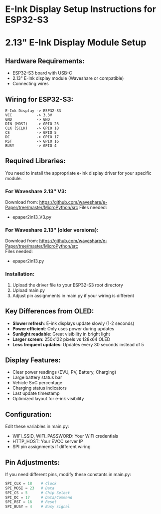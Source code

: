 # E-Ink Display Setup Instructions for ESP32-S3
# 2.13" E-Ink Display Module Setup

## Hardware Requirements:
- ESP32-S3 board with USB-C
- 2.13" E-Ink display module (Waveshare or compatible)
- Connecting wires

## Wiring for ESP32-S3:
```
E-Ink Display -> ESP32-S3
VCC           -> 3.3V
GND           -> GND
DIN (MOSI)    -> GPIO 23
CLK (SCLK)    -> GPIO 18
CS            -> GPIO 5
DC            -> GPIO 17
RST           -> GPIO 16
BUSY          -> GPIO 4
```

## Required Libraries:
You need to install the appropriate e-ink display driver for your specific module.

### For Waveshare 2.13" V3:
Download from: https://github.com/waveshare/e-Paper/tree/master/MicroPython/src
Files needed:
- epaper2in13_V3.py

### For Waveshare 2.13" (older versions):
Download from: https://github.com/waveshare/e-Paper/tree/master/MicroPython/src  
Files needed:
- epaper2in13.py

### Installation:
1. Upload the driver file to your ESP32-S3 root directory
2. Upload main.py
3. Adjust pin assignments in main.py if your wiring is different

## Key Differences from OLED:
- **Slower refresh**: E-ink displays update slowly (1-2 seconds)
- **Power efficient**: Only uses power during updates
- **Sunlight readable**: Great visibility in bright light
- **Larger screen**: 250x122 pixels vs 128x64 OLED
- **Less frequent updates**: Updates every 30 seconds instead of 5

## Display Features:
- Clear power readings (EVU, PV, Battery, Charging)
- Large battery status bar
- Vehicle SoC percentage
- Charging status indicators
- Last update timestamp
- Optimized layout for e-ink visibility

## Configuration:
Edit these variables in main.py:
- WIFI_SSID, WIFI_PASSWORD: Your WiFi credentials
- HTTP_HOST: Your EVCC server IP
- SPI pin assignments if different wiring

## Pin Adjustments:
If you need different pins, modify these constants in main.py:
```python
SPI_CLK = 18    # Clock
SPI_MOSI = 23   # Data
SPI_CS = 5      # Chip Select
SPI_DC = 17     # Data/Command
SPI_RST = 16    # Reset
SPI_BUSY = 4    # Busy signal
```